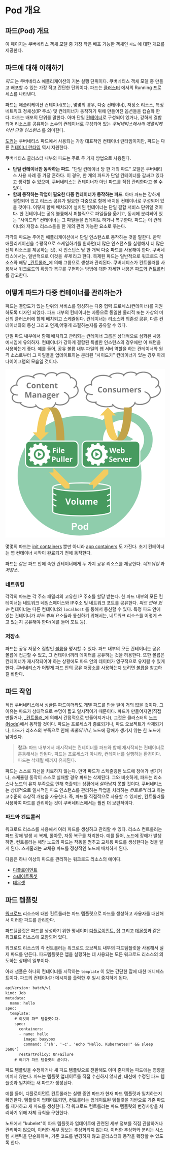 # Pod 개요

## 파드(Pod) 개요

이 페이지는 쿠버네티스 객체 모델 중 가장 작은 배포 가능한 객체인 `파드` 에 대한 개요를 제공한다.

## 파드에 대해 이해하기

_파드_ 는 쿠버네티스 애플리케이션의 기본 실행 단위이다. 쿠버네티스 객체 모델 중 만들고 배포할 수 있는 가장 작고 간단한 단위이다. 파드는 [클러스터](https://kubernetes.io/ko/docs/reference/glossary/?all=true#term-cluster) 에서의 Running 프로세스를 나타낸다.

파드는 애플리케이션 컨테이너(또는, 몇몇의 경우, 다중 컨테이너), 저장소 리소스, 특정 네트워크 정체성(IP 주소) 및 컨테이너가 동작하기 위해 만들어진 옵션들을 캡슐화 한다. 파드는 배포의 단위를 말한다. 아마 단일 [컨테이너](https://kubernetes.io/ko/docs/concepts/overview/what-is-kubernetes/#%ec%99%9c-%ec%bb%a8%ed%85%8c%ec%9d%b4%eb%84%88%ec%9d%b8%ea%b0%80)로 구성되어 있거나, 강하게 결합되어 리소스를 공유하는 소수의 컨테이너로 구성되어 있는 _쿠버네티스에서의 애플리케이션 단일 인스턴스_ 를 의미한다.

[도커](https://www.docker.com/)는 쿠버네티스 파드에서 사용되는 가장 대표적인 컨테이너 런타임이지만, 파드는 다른 [컨테이너 런타임](https://kubernetes.io/ko/docs/setup/production-environment/container-runtimes/) 역시 지원한다.

쿠버네티스 클러스터 내부의 파드는 주로 두 가지 방법으로 사용된다.

* **단일 컨테이너만 동작하는 파드**. "단일 컨테이너 당 한 개의 파드" 모델은 쿠버네티스 사용 사례 중 가장 흔하다. 이 경우, 한 개의 파드가 단일 컨테이너를 감싸고 있다고 생각할 수 있으며, 쿠버네티스는 컨테이너가 아닌 파드를 직접 관리한다고 볼 수 있다.
* **함께 동작하는 작업이 필요한 다중 컨테이너가 동작하는 파드**. 아마 파드는 강하게 결합되어 있고 리소스 공유가 필요한 다중으로 함께 배치된 컨테이너로 구성되어 있을 것이다. 이렇게 함께 배치되어 설치된 컨테이너는 단일 결합 서비스 단위일 것이다. 한 컨테이너는 공유 볼륨에서 퍼블릭으로 파일들을 옮기고, 동시에 분리되어 있는 "사이드카" 컨테이너는 그 파일들을 업데이트 하거나 복구한다. 파드는 이 컨테이너와 저장소 리소스들을 한 개의 관리 가능한 요소로 묶는다.

각각의 파드는 주어진 애플리케이션에서 단일 인스턴스로 동작하는 것을 말한다. 만약 애플리케이션을 수평적으로 스케일하기를 원하면(더 많은 인스턴스를 실행해서 더 많은 전체 리소스를 제공하는 것), 각 인스턴스 당 한 개씩 다중 파드를 사용해야 한다. 쿠버네티스에서는, 일반적으로 이것을 _복제_ 라고 한다. 복제된 파드는 일반적으로 워크로드 리소스와 해당 [\_컨트롤러\_](https://kubernetes.io/ko/docs/concepts/architecture/controller/)에 의해 그룹으로 생성과 관리된다. 쿠버네티스가 컨트롤러를 사용해서 워크로드의 확장과 복구를 구현하는 방법에 대한 자세한 내용은 [파드와 컨트롤러](https://kubernetes.io/ko/docs/concepts/workloads/pods/pod-overview/#%ED%8C%8C%EB%93%9C%EC%99%80-%EC%BB%A8%ED%8A%B8%EB%A1%A4%EB%9F%AC)를 참고한다.

## 어떻게 파드가 다중 컨테이너를 관리하는가

파드는 결합도가 있는 단위의 서비스를 형성하는 다중 협력 프로세스(컨테이너)를 지원하도록 디자인 되었다. 파드 내부의 컨테이너는 자동으로 동일한 물리적 또는 가상의 머신의 클러스터에 함께 배치되고 스케쥴된다. 컨테이너는 리소스와 의존성 공유, 다른 컨테이너와의 통신 그리고 언제,어떻게 조절하는지를 공유할 수 있다.

단일 파드 내부에서 함께 배치되고 관리되는 컨테이너 그룹은 상대적으로 심화된 사용 예시임에 유의하자. 컨테이너가 강하게 결합된 특별한 인스턴스의 경우에만 이 패턴을 사용하는게 좋다. 예를 들어, 공유 볼륨 내부 파일의 웹 서버 역할을 하는 컨테이너와 원격 소스로부터 그 파일들을 업데이트하는 분리된 "사이드카" 컨테이너가 있는 경우 아래 다이어그램의 모습일 것이다.

![](<../../../.gitbook/assets/image (72).png>)

몇몇의 파드는 [init containers](https://kubernetes.io/ko/docs/reference/glossary/?all=true#term-init-container) 뿐만 아니라 [app containers](https://kubernetes.io/ko/docs/reference/glossary/?all=true#term-app-container) 도 가진다. 초기 컨테이너는 앱 컨테이너 시작이 완료되기 전에 동작한다.

파드는 같은 파드 안에 속한 컨테이너에게 두 가지 공유 리소스를 제공한다. _네트워킹_ 과 _저장소_.

### **네트워킹**

각각의 파드는 각 주소 패밀리의 고유한 IP 주소를 할당 받는다. 한 파드 내부의 모든 컨테이너는 네트워크 네임스페이스와 IP주소 및 네트워크 포트를 공유한다. _파드 안에 있는_ 컨테이너는 다른 컨테이너와 `localhost` 를 통해서 통신할 수 있다. 특정 파드 안에 있는 컨테이너가 _파드 밖의_ 요소들과 통신하기 위해서는, 네트워크 리소스를 어떻게 쓰고 있는지 공유해야 한다(예를 들어 포트 등).

### **저장소**

파드는 공유 저장소 집합인 [볼륨](https://kubernetes.io/ko/docs/concepts/storage/volumes/)을 명시할 수 있다. 파드 내부의 모든 컨테이너는 공유 볼륨에 접근할 수 있고, 그 컨테이너끼리 데이터를 공유하는 것을 허용한다. 또한 볼륨은 컨테이너가 재시작되어야 하는 상황에도 파드 안의 데이터가 영구적으로 유지될 수 있게 한다. 쿠버네티스가 어떻게 파드 안의 공유 저장소를 사용하는지 보려면 [볼륨](https://kubernetes.io/ko/docs/concepts/storage/volumes/)을 참고하길 바란다.

## 파드 작업

직접 쿠버네티스에서 싱글톤 파드이더라도 개별 파드를 만들 일이 거의 없을 것이다. 그 이유는 파드가 상대적으로 수명이 짧고 일시적이기 때문이다. 파드가 만들어지면(직접 만들거나, [\_컨트롤러\_](https://kubernetes.io/ko/docs/concepts/architecture/controller/)에 의해서 간접적으로 만들어지거나), 그것은 클러스터의 [노드(Node)](https://kubernetes.io/ko/docs/concepts/architecture/nodes/)에서 동작할 것이다. 파드는 프로세스가 종료되거나, 파드 오브젝트가 삭제되거나, 파드가 리소스의 부족으로 인해 _축출되거나_, 노드에 장애가 생기지 않는 한 노드에 남아있다.

> **참고:** 파드 내부에서 재시작되는 컨테이너를 파드와 함께 재시작되는 컨테이너로 혼동해서는 안된다. 파드는 프로세스가 아니라, 컨테이너를 실행하는 환경이다. 파드는 삭제될 때까지 유지된다.

파드는 스스로 자신을 치료하지 않는다. 만약 파드가 스케줄링된 노드에 장애가 생기거나, 스케쥴링 동작이 스스로 실패할 경우 파드는 삭제된다. 그와 비슷하게, 파드는 리소스나 노드의 유지 부족으로 인해 축출되는 상황에서 살아남지 못할 것이다. 쿠버네티스는 상대적으로 일시적인 파드 인스턴스를 관리하는 작업을 처리하는 _컨트롤러_ 라고 하는 고수준의 추상적 개념을 사용한다. 즉, 파드를 직접적으로 사용할 수 있지만, 컨트롤러를 사용하여 파드를 관리하는 것이 쿠버네티스에서는 훨씬 더 보편적이다.

### 파드와 컨트롤러

워크로드 리소스를 사용해서 여러 파드를 생성하고 관리할 수 있다. 리소스 컨트롤러는 파드 장애 발생 시 복제, 롤아웃, 자동 복구를 처리한다. 예를 들어, 노드에 장애가 발생하면, 컨트롤러는 해당 노드의 파드는 작동을 멈추고 교체용 파드를 생성한다는 것을 알게 된다. 스케줄러는 교체용 파드를 정상적인 노드에 배치하게 된다.

다음은 하나 이상의 파드를 관리하는 워크로드 리소스의 예이다.

* [디플로이먼트](https://kubernetes.io/ko/docs/concepts/workloads/controllers/deployment/)
* [스테이트풀셋](https://kubernetes.io/ko/docs/concepts/workloads/controllers/statefulset/)
* [데몬셋](https://kubernetes.io/ko/docs/concepts/workloads/controllers/daemonset)

## 파드 템플릿

[워크로드](https://kubernetes.io/ko/docs/concepts/workloads/) 리소스에 대한 컨트롤러는 파드 템플릿으로 파드를 생성하고 사용자를 대신해서 이러한 파드를 관리한다.

파드템플릿은 파드를 생성하기 위한 명세이며 [디플로이먼트](https://kubernetes.io/ko/docs/concepts/workloads/controllers/deployment/), [잡](https://kubernetes.io/ko/docs/concepts/jobs/run-to-completion-finite-workloads/) 그리고 [데몬셋](https://kubernetes.io/ko/docs/concepts/workloads/controllers/daemonset/)과 같은 워크로드 리소스에 포함되어 있다.

워크로드 리소스의 각 컨트롤러는 워크로드 오브젝트 내부의 파드템플릿을 사용해서 실제 파드를 만든다. 파드템플릿은 앱을 실행하는 데 사용되는 모든 워크로드 리소스의 의도하는 상태의 일부이다.

아래 샘플은 하나의 컨테이너를 시작하는 `template` 이 있는 간단한 잡에 대한 매니페스트이다. 파드의 컨테이너가 메시지를 출력한 후 일시 중지하게 된다.

```
apiVersion: batch/v1
kind: Job
metadata:
  name: hello
spec:
  template:
    # 이것이 파드 템플릿이다.
    spec:
      containers:
      - name: hello
        image: busybox
        command: ['sh', '-c', 'echo "Hello, Kubernetes!" && sleep 3600']
      restartPolicy: OnFailure
    # 여기가 파드 템플릿의 끝이다.
```

파드 템플릿을 수정하거나 새 파드 템플릿으로 전환해도 이미 존재하는 파드에는 영향을 미치지 않는다. 파드는 템플릿 업데이트를 직접 수신하지 않지만, 대신에 수정된 파드 템플릿과 일치하는 새 파드가 생성된다.

예를 들어, 디플로이먼트 컨트롤러는 실행 중인 파드가 현재 파드 템플릿과 일치하는지 확인한다. 템플릿이 업데이트되면, 컨트롤러는 업데이트된 템플릿을 기반으로 기존 파드를 제거하고 새 파드를 생성한다. 각 워크로드 컨트롤러는 파드 템플릿의 변경사항을 처리하기 위해 자체 규칙을 구현한다.

노드에서 "kubelet"이 파드 템플릿과 업데이트에 관련된 세부 정보를 직접 관찰하거나 관리하지 않으며, 이러한 세부 정보는 추상화되지 않는다. 이러한 추상화와 분리는 시스템 시맨틱을 단순화하며, 기존 코드를 변경하지 않고 클러스터의 동작을 확장할 수 있도록 한다.
